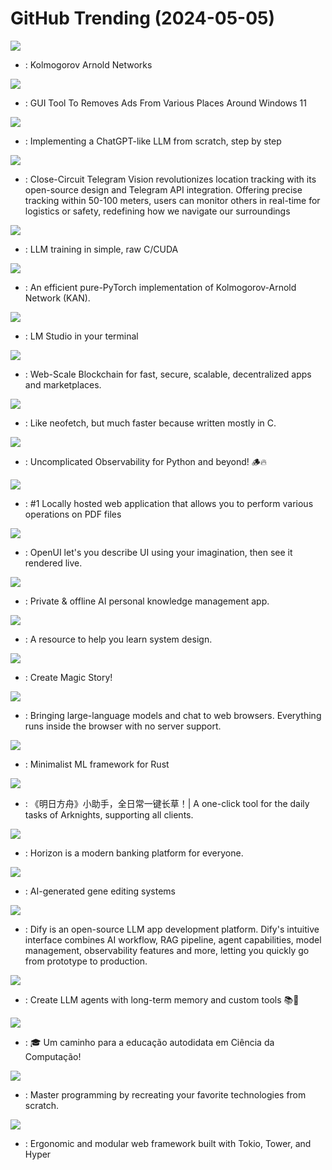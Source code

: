 # GitHub Trending (2024-05-05)

![](https://img.shields.io/badge/Jupyter%20Notebook-New%201-green?style=flat-square&logo=appveyor)
- [](https://github.comundefined): Kolmogorov Arnold Networks

![](https://img.shields.io/badge/C%23-New%20544-green?style=flat-square&logo=appveyor)
- [](https://github.comundefined): GUI Tool To Removes Ads From Various Places Around Windows 11

![](https://img.shields.io/badge/Jupyter%20Notebook-New%20215-green?style=flat-square&logo=appveyor)
- [](https://github.comundefined): Implementing a ChatGPT-like LLM from scratch, step by step

![](https://img.shields.io/badge/JavaScript-New%20138-green?style=flat-square&logo=appveyor)
- [](https://github.comundefined): Close-Circuit Telegram Vision revolutionizes location tracking with its open-source design and Telegram API integration. Offering precise tracking within 50-100 meters, users can monitor others in real-time for logistics or safety, redefining how we navigate our surroundings

![](https://img.shields.io/badge/Cuda-New%20209-green?style=flat-square&logo=appveyor)
- [](https://github.comundefined): LLM training in simple, raw C/CUDA

![](https://img.shields.io/badge/Python-New%2068-green?style=flat-square&logo=appveyor)
- [](https://github.comundefined): An efficient pure-PyTorch implementation of Kolmogorov-Arnold Network (KAN).

![](https://img.shields.io/badge/TypeScript-New%2056-green?style=flat-square&logo=appveyor)
- [](https://github.comundefined): LM Studio in your terminal

![](https://img.shields.io/badge/Rust-New%2038-green?style=flat-square&logo=appveyor)
- [](https://github.comundefined): Web-Scale Blockchain for fast, secure, scalable, decentralized apps and marketplaces.

![](https://img.shields.io/badge/C-New%20903-green?style=flat-square&logo=appveyor)
- [](https://github.comundefined): Like neofetch, but much faster because written mostly in C.

![](https://img.shields.io/badge/Python-New%2087-green?style=flat-square&logo=appveyor)
- [](https://github.comundefined): Uncomplicated Observability for Python and beyond! 🪵🔥

![](https://img.shields.io/badge/Java-New%20381-green?style=flat-square&logo=appveyor)
- [](https://github.comundefined): #1 Locally hosted web application that allows you to perform various operations on PDF files

![](https://img.shields.io/badge/TypeScript-New%20461-green?style=flat-square&logo=appveyor)
- [](https://github.comundefined): OpenUI let's you describe UI using your imagination, then see it rendered live.

![](https://img.shields.io/badge/TypeScript-New%20355-green?style=flat-square&logo=appveyor)
- [](https://github.comundefined): Private & offline AI personal knowledge management app.

![](https://img.shields.io/badge/none-New%20340-green?style=flat-square&logo=appveyor)
- [](https://github.comundefined): A resource to help you learn system design.

![](https://img.shields.io/badge/Jupyter%20Notebook-New%20233-green?style=flat-square&logo=appveyor)
- [](https://github.comundefined): Create Magic Story!

![](https://img.shields.io/badge/TypeScript-New%20136-green?style=flat-square&logo=appveyor)
- [](https://github.comundefined): Bringing large-language models and chat to web browsers. Everything runs inside the browser with no server support.

![](https://img.shields.io/badge/Rust-New%2016-green?style=flat-square&logo=appveyor)
- [](https://github.comundefined): Minimalist ML framework for Rust

![](https://img.shields.io/badge/C%2B%2B-New%2025-green?style=flat-square&logo=appveyor)
- [](https://github.comundefined): 《明日方舟》小助手，全日常一键长草！| A one-click tool for the daily tasks of Arknights, supporting all clients.

![](https://img.shields.io/badge/TypeScript-New%20167-green?style=flat-square&logo=appveyor)
- [](https://github.comundefined): Horizon is a modern banking platform for everyone.

![](https://img.shields.io/badge/none-New%2027-green?style=flat-square&logo=appveyor)
- [](https://github.comundefined): AI-generated gene editing systems

![](https://img.shields.io/badge/TypeScript-New%20226-green?style=flat-square&logo=appveyor)
- [](https://github.comundefined): Dify is an open-source LLM app development platform. Dify's intuitive interface combines AI workflow, RAG pipeline, agent capabilities, model management, observability features and more, letting you quickly go from prototype to production.

![](https://img.shields.io/badge/Python-New%2070-green?style=flat-square&logo=appveyor)
- [](https://github.comundefined): Create LLM agents with long-term memory and custom tools 📚🦙

![](https://img.shields.io/badge/none-New%2011-green?style=flat-square&logo=appveyor)
- [](https://github.comundefined): 🎓 Um caminho para a educação autodidata em Ciência da Computação!

![](https://img.shields.io/badge/none-New%20383-green?style=flat-square&logo=appveyor)
- [](https://github.comundefined): Master programming by recreating your favorite technologies from scratch.

![](https://img.shields.io/badge/Rust-New%2020-green?style=flat-square&logo=appveyor)
- [](https://github.comundefined): Ergonomic and modular web framework built with Tokio, Tower, and Hyper

